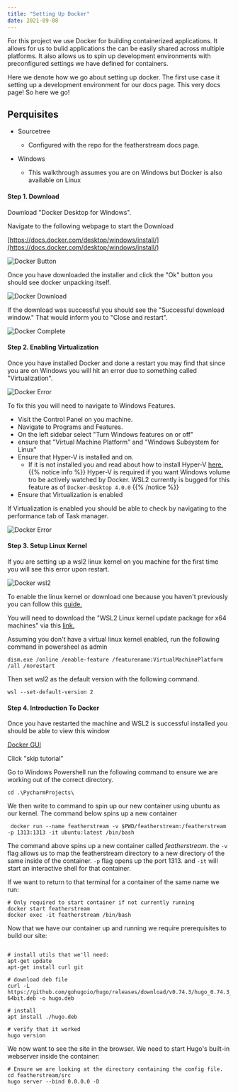 ```yaml
---
title: "Setting Up Docker"
date: 2021-09-08
---
```


For this project we use Docker for building containerized applications. It allows for us to bulid applications the can be easily shared across multiple platforms. It also allows us to spin up development environments with preconfigured settings we have defined for containers.

Here we denote how we go about setting up docker. The first use case it setting up a development environment for our docs page. This very docs page! So here we go!

## Perquisites


- Sourcetree
    - Configured with the repo for the featherstream docs page.

- Windows
    - This walkthrough assumes you are on Windows but Docker is also available on Linux

#### Step 1. Download

Download "Docker Desktop for Windows".

Navigate to the following webpage to start the Download

[https://docs.docker.com/desktop/windows/install/](https://docs.docker.com/desktop/windows/install/)

![Docker Button](/images/other/docker/docker-button.png?classes=border,shadow "button")

Once you have downloaded the installer and click the "Ok" button you should see docker unpacking itself.

![Docker Download](/images/other/docker/docker-download.png)

If the download was successful you should see the "Successful download window." That would inform you to "Close and restart".

![Docker Complete](/images/other/docker/docker-complete.png)

#### Step 2. Enabling Virtualization

Once you have installed Docker and done a restart you may find that since you are on Windows you will hit an error due to something called "Virtualization".

![Docker Error](/images/other/docker/docker-error.png)

To fix this you will need to navigate to Windows Features.

- Visit the Control Panel on you machine.
- Navigate to Programs and Features.
- On the left sidebar select "Turn Windows features on or off"
- ensure that "Virtual Machine Platform" and "Windows Subsystem for Linux"
- Ensure that Hyper-V is installed and on.
  - If it is not installed you and read about how to install Hyper-V [here.](https://docs.microsoft.com/en-us/virtualization/hyper-v-on-windows/quick-start/enable-hyper-v)
  {{% notice info %}}
  Hyper-V is required if you want Windows volume tro be actively watched by Docker. WSL2 currently is bugged for this feature as of ```Docker-Desktop 4.0.0```
  {{% /notice %}}
- Ensure that Virtualization is enabled

If Virtualization is enabled you should be able to check by navigating to the performance tab of Task manager.

![Docker Error](/images/other/docker/task-manager.png)

#### Step 3. Setup Linux Kernel

If you are setting up a wsl2 linux kernel on you machine for the first time you will see this error upon restart.

![Docker wsl2](/images/other/docker/docker-wsl2.png)

To enable the linux kernel or download one because you haven't previously you can follow this [guide.](https://docs.microsoft.com/en-us/windows/wsl/install-win10#step-4---download-the-linux-kernel-update-package)

You will need to download the "WSL2 Linux kernel update package for x64 machines" via this [link.](https://wslstorestorage.blob.core.windows.net/wslblob/wsl_update_x64.msi)

Assuming you don't have a virtual linux kernel enabled, run the following command in powersheel as admin

```
dism.exe /online /enable-feature /featurename:VirtualMachinePlatform /all /norestart
```

Then set wsl2 as the default version with the following command.

```
wsl --set-default-version 2
```
#### Step 4. Introduction To Docker

Once you have restarted the machine and WSL2 is successful installed you should be able to view this window

[Docker GUI](/images/other/docker/docker-gui.png)

Click "skip tutorial"

Go to Windows Powershell run the following command to ensure we are working out of the correct directory.

```
cd .\PycharmProjects\
```

We then write to command to spin up our new container using ubuntu as our kernel. The command below spins up a new container

```
 docker run --name featherstream -v $PWD/featherstream:/featherstream -p 1313:1313 -it ubuntu:latest /bin/bash
```

The command above spins up a new container called *featherstream*. the ```-v``` flag allows us to map the featherstream directory to a new directory of the same inside of the container. ```-p``` flag opens up the port 1313. and ```-it``` will start an interactive shell for that container.

If we want to return to that terminal for a container of the same name we run:

```
# Only required to start container if not currently running
docker start featherstream
docker exec -it featherstream /bin/bash
```

Now that we have our container up and running we require prerequisites to build our site:

```

# install utils that we'll need:
apt-get update
apt-get install curl git

# download deb file
curl -L https://github.com/gohugoio/hugo/releases/download/v0.74.3/hugo_0.74.3_Linux-64bit.deb -o hugo.deb

# install
apt install ./hugo.deb

# verify that it worked
hugo version
```

We now want to see the site in the browser. We need to start Hugo's built-in webserver inside the container:

```
# Ensure we are looking at the directory containing the config file.
cd featherstream/src
hugo server --bind 0.0.0.0 -D
```

